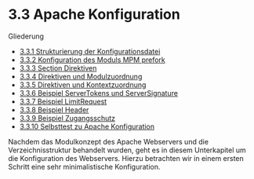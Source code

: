 # 3.3 Apache Konfiguration

Gliederung

- [3.3.1 Strukturierung der Konfigurationsdatei](3.3.1StrukturierungderKonfigurationsdatei.md)
- [3.3.2 Konfiguration des Moduls MPM prefork](3.3.2KonfigurationdesModulsMPMprefork.md)
- [3.3.3 Section Direktiven](3.3.3SectionDirektiven.md)
- [3.3.4 Direktiven und Modulzuordnung](3.3.4DirektivenundModulzuordnung.md)
- [3.3.5 Direktiven und Kontextzuordnung](3.3.5DirektivenundKontextzuordnung.md)
- [3.3.6 Beispiel ServerTokens und ServerSignature](3.3.6BeispielServerTokensundServerSignature.md)
- [3.3.7 Beispiel LimitRequest](3.3.7BeispielLimitRequest.md)
- [3.3.8 Beispiel Header](3.3.8BeispielHeader.md)
- [3.3.9 Beispiel Zugangsschutz](3.3.9BeispielZugangsschutz.md)
- [3.3.10 Selbsttest zu Apache Konfiguration](3.3.10SelbsttestzuApacheKonfiguration.md)

Nachdem das Modulkonzept des Apache Webservers und die Verzeichnisstruktur behandelt wurden, geht es in diesem Unterkapitel um die Konfiguration des Webservers. Hierzu betrachten wir in einem ersten Schritt eine sehr minimalistische Konfiguration.
